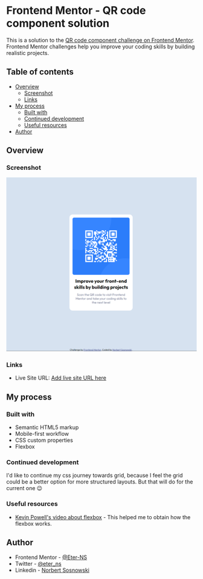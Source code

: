# Frontend Mentor - QR code component solution

This is a solution to the [QR code component challenge on Frontend Mentor](https://www.frontendmentor.io/challenges/qr-code-component-iux_sIO_H). Frontend Mentor challenges help you improve your coding skills by building realistic projects.

## Table of contents

- [Overview](#overview)
  - [Screenshot](#screenshot)
  - [Links](#links)
- [My process](#my-process)
  - [Built with](#built-with)
  - [Continued development](#continued-development)
  - [Useful resources](#useful-resources)
- [Author](#author)

## Overview

### Screenshot

![](./screenshots/screenshot%20-%20small.png)

### Links

- Live Site URL: [Add live site URL here](https://your-live-site-url.com)

## My process

### Built with

- Semantic HTML5 markup
- Mobile-first workflow
- CSS custom properties
- Flexbox

### Continued development

I'd like to continue my css journey towards grid, because I feel the grid could be a better option for more structured layouts. But that will do for the current one 😉

### Useful resources

- [Kevin Powell's video about flexbox](https://youtu.be/u044iM9xsWU) - This helped me to obtain how the flexbox works.

## Author

<!-- - Website - [Norbert Sosnowski](https://www.your-site.com) -->

- Frontend Mentor - [@Eter-NS](https://www.frontendmentor.io/profile/Eter-NS)
- Twitter - [@eter_ns](https://www.twitter.com/eter_ns)
- Linkedin - [Norbert Sosnowski](https://www.linkedin.com/in/norbert-sosnowski-629535197/)
